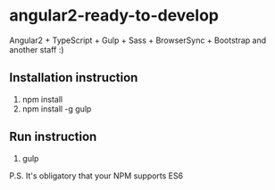# angular2-ready-to-develop
Angular2 + TypeScript + Gulp + Sass + BrowserSync + Bootstrap and another staff :)

## Installation instruction
  1. npm install
  2. npm install -g gulp

## Run instruction
  1. gulp

P.S. It's obligatory that your NPM supports ES6
